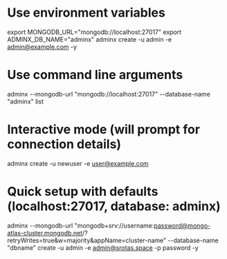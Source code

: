 # Use environment variables
export MONGODB_URL="mongodb://localhost:27017"
export ADMINX_DB_NAME="adminx"
adminx create -u admin -e admin@example.com -y

# Use command line arguments
adminx --mongodb-url "mongodb://localhost:27017" --database-name "adminx" list

# Interactive mode (will prompt for connection details)
adminx create -u newuser -e user@example.com

# Quick setup with defaults (localhost:27017, database: adminx)
adminx --mongodb-url "mongodb+srv://username:password@mongo-atlas-cluster.mongodb.net/?retryWrites=true&w=majority&appName=cluster-name" --database-name "dbname" create -u admin -e admin@srotas.space -p password -y

